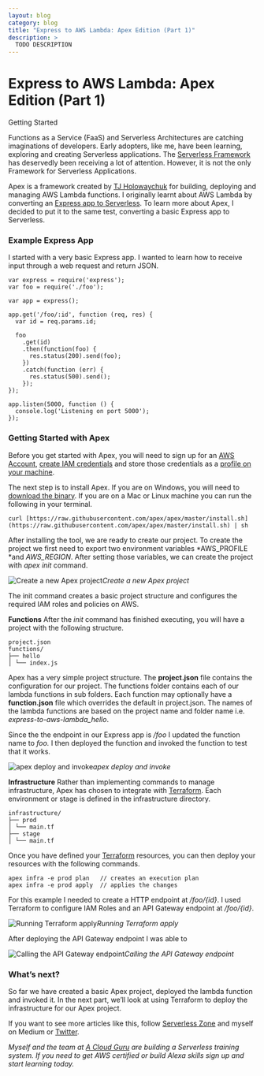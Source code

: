 ```yaml
---
layout: blog
category: blog
title: "Express to AWS Lambda: Apex Edition (Part 1)"
description: >
  TODO DESCRIPTION
---
```


# Express to AWS Lambda: Apex Edition (Part 1)

Getting Started

Functions as a Service (FaaS) and Serverless Architectures are catching imaginations of developers. Early adopters, like me, have been learning, exploring and creating Serverless applications. The [Serverless Framework](http://serverless.com/) has deservedly been receiving a lot of attention. However, it is not the only Framework for Serverless Applications.

Apex is a framework created by [TJ Holowaychuk]() for building, deploying and managing AWS Lambda functions. I originally learnt about AWS Lambda by converting an [Express app to Serverless](https://medium.com/@johncmckim/express-to-aws-lambda-part-1-a057096abe34). To learn more about Apex, I decided to put it to the same test, converting a basic Express app to Serverless.

### Example Express App

I started with a very basic Express app. I wanted to learn how to receive input through a web request and return JSON.

    var express = require('express');
    var foo = require('./foo');

    var app = express();

    app.get('/foo/:id', function (req, res) {
      var id = req.params.id;

      foo
        .get(id)
        .then(function(foo) {
          res.status(200).send(foo);
        })
        .catch(function (err) {
          res.status(500).send();
        });
    });

    app.listen(5000, function () {
      console.log('Listening on port 5000');
    });

### Getting Started with Apex

Before you get started with Apex, you will need to sign up for an [AWS Account](http://aws.amazon.com/), [create IAM credentials](http://docs.aws.amazon.com/IAM/latest/UserGuide/id_credentials_access-keys.html) and store those credentials as a [profile on your machine](http://docs.aws.amazon.com/cli/latest/userguide/cli-chap-getting-started.html).

The next step is to install Apex. If you are on Windows, you will need to [download the binary](https://github.com/apex/apex/releases). If you are on a Mac or Linux machine you can run the following in your terminal.

    curl [https://raw.githubusercontent.com/apex/apex/master/install.sh](https://raw.githubusercontent.com/apex/apex/master/install.sh) | sh

After installing the tool, we are ready to create our project. To create the project we first need to export two environment variables *AWS_PROFILE *and *AWS_REGION*. After setting those variables, we can create the project with *apex init* command.

![Create a new Apex project](https://cdn-images-1.medium.com/max/2152/1*-8mNIX5yRMlFOleFvwhpGQ.png)*Create a new Apex project*

The init command creates a basic project structure and configures the required IAM roles and policies on AWS.

**Functions**
After the *init* command has finished executing, you will have a project with the following structure.

    project.json
    functions/
    ├── hello 
    │ └── index.js

Apex has a very simple project structure. The **project.json** file contains the configuration for our project. The functions folder contains each of our lambda functions in sub folders. Each function may optionally have a **function.json** file which overrides the default in project.json. The names of the lambda functions are based on the project name and folder name i.e. *express-to-aws-lambda_hello*.

Since the the endpoint in our Express app is */foo* I updated the function name to *foo.* I then deployed the function and invoked the function to test that it works.

![apex deploy and invoke](https://cdn-images-1.medium.com/max/2904/1*jH74dgVZ41cGQMDYErSxQA.png)*apex deploy and invoke*

**Infrastructure**
Rather than implementing commands to manage infrastructure, Apex has chosen to integrate with [Terraform](https://www.terraform.io/). Each environment or stage is defined in the infrastructure directory.

    infrastructure/
    ├── prod 
    │ └── main.tf 
    ├── stage 
    │ └── main.tf

Once you have defined your [Terraform](https://www.terraform.io/) resources, you can then deploy your resources with the following commands.

    apex infra -e prod plan   // creates an execution plan
    apex infra -e prod apply  // applies the changes

For this example I needed to create a HTTP endpoint at */foo/{id}*. I used Terraform to configure IAM Roles and an API Gateway endpoint at */foo/{id}*.

![Running Terraform apply](https://cdn-images-1.medium.com/max/3572/1*8bel9oJwxmP1GVliIEzj-Q.png)*Running Terraform apply*

After deploying the API Gateway endpoint I was able to

![Calling the API Gateway endpoint](https://cdn-images-1.medium.com/max/2244/1*JnLULLOzYLhpELzB73ix-Q.png)*Calling the API Gateway endpoint*

### What’s next?

So far we have created a basic Apex project, deployed the lambda function and invoked it. In the next part, we’ll look at using Terraform to deploy the infrastructure for our Apex project.

If you want to see more articles like this, follow [Serverless Zone](https://serverless.zone/) and myself on Medium or [Twitter](https://twitter.com/johncmckim).

*Myself and the team at [A Cloud Guru](https://acloud.guru/) are building a Serverless training system. If you need to get AWS certified or build Alexa skills sign up and start learning today.*
